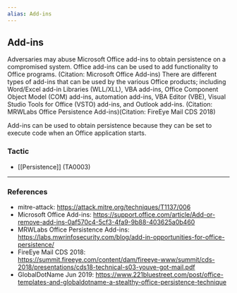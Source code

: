 ```yaml
---
alias: Add-ins
---
```


## Add-ins

Adversaries may abuse Microsoft Office add-ins to obtain persistence on a compromised system. Office add-ins can be used to add functionality to Office programs. (Citation: Microsoft Office Add-ins) There are different types of add-ins that can be used by the various Office products; including Word/Excel add-in Libraries (WLL/XLL), VBA add-ins, Office Component Object Model (COM) add-ins, automation add-ins, VBA Editor (VBE), Visual Studio Tools for Office (VSTO) add-ins, and Outlook add-ins. (Citation: MRWLabs Office Persistence Add-ins)(Citation: FireEye Mail CDS 2018)

Add-ins can be used to obtain persistence because they can be set to execute code when an Office application starts. 


### Tactic

- [[Persistence]] (TA0003)


---
### References

- mitre-attack: https://attack.mitre.org/techniques/T1137/006
- Microsoft Office Add-ins: https://support.office.com/article/Add-or-remove-add-ins-0af570c4-5cf3-4fa9-9b88-403625a0b460
- MRWLabs Office Persistence Add-ins: https://labs.mwrinfosecurity.com/blog/add-in-opportunities-for-office-persistence/
- FireEye Mail CDS 2018: https://summit.fireeye.com/content/dam/fireeye-www/summit/cds-2018/presentations/cds18-technical-s03-youve-got-mail.pdf
- GlobalDotName Jun 2019: https://www.221bluestreet.com/post/office-templates-and-globaldotname-a-stealthy-office-persistence-technique
